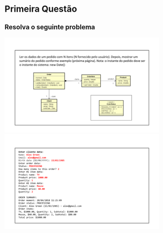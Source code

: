 <H1>Primeira Questão
<h2>Resolva o seguinte problema
  
![img.png](https://github.com/gabrielvieira04/javaExercices-/blob/master/src/Question01/img.png)
![img_1.png](https://github.com/gabrielvieira04/javaExercices-/blob/master/src/Question01/img_1.png)
